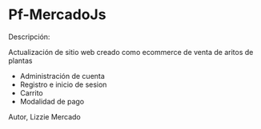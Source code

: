 # Pf-MercadoJs

Descripción:

Actualización de sitio web creado como ecommerce de venta de aritos de plantas 

- Administración de cuenta
- Registro e inicio de sesion
- Carrito 
- Modalidad de pago 

Autor, Lizzie Mercado
